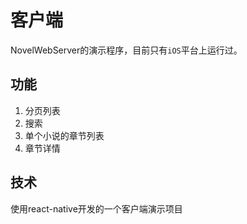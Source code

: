 # 客户端
NovelWebServer的演示程序，目前只有`iOS`平台上运行过。

## 功能
1. 分页列表
2.	搜索
3. 单个小说的章节列表
4. 章节详情

## 技术
使用react-native开发的一个客户端演示项目